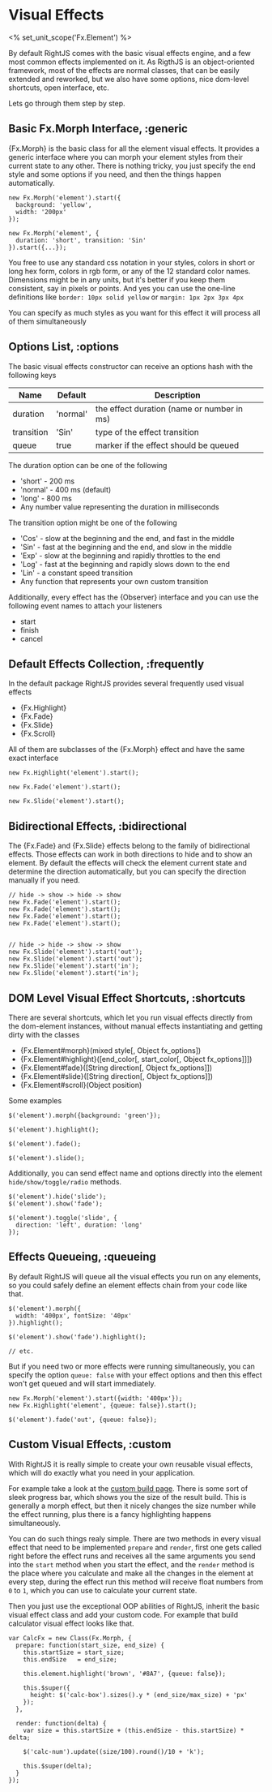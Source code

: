 # Visual Effects
<% set_unit_scope('Fx.Element') %>

By default RightJS comes with the basic visual effects engine, and a few most
common effects implemented on it. As RigthJS is an object-oriented framework,
most of the effects are normal classes, that can be easily extended and reworked,
but we also have some options, nice dom-level shortcuts, open interface, etc.

Lets go through them step by step.

## Basic Fx.Morph Interface, :generic

{Fx.Morph} is the basic class for all the element visual effects. It provides
a generic interface where you can morph your element styles from their current state
to any other. There is nothing tricky, you just specify the end style and some
options if you need, and then the things happen automatically.

    new Fx.Morph('element').start({
      background: 'yellow',
      width: '200px'
    });

    new Fx.Morph('element', {
      duration: 'short', transition: 'Sin'
    }).start({...});

You free to use any standard css notation in your styles, colors in short or long hex form,
colors in rgb form, or any of the 12 standard color names. Dimensions might be in any units,
but it's better if you keep them consistent, say in pixels or points. And yes you can
use the one-line definitions like `border: 10px solid yellow` or `margin: 1px 2px 3px 4px`

You can specify as much styles as you want for this effect it will process all of them
simultaneously

## Options List, :options

The basic visual effects constructor can receive an options hash with the following keys

Name       | Default  | Description
-----------|----------|----------------------------------------------------
duration   | 'normal' | the effect duration (name or number in ms)
transition | 'Sin'    |type of the effect transition
queue      | true     | marker if the effect should be queued


The duration option can be one of the following

* 'short'  - 200 ms
* 'normal' - 400 ms (default)
* 'long'   - 800 ms
* Any number value representing the duration in milliseconds

The transition option might be one of the following

* 'Cos' - slow at the beginning and the end, and fast in the middle
* 'Sin' - fast at the beginning and the end, and slow in the middle
* 'Exp' - slow at the beginning and rapidly throttles to the end
* 'Log' - fast at the beginning and rapidly slows down to the end
* 'Lin' - a constant speed transition
* Any function that represents your own custom transition

Additionally, every effect has the {Observer} interface and you can
use the following event names to attach your listeners

* start
* finish
* cancel

## Default Effects Collection, :frequently

In the default package RightJS provides several frequently used visual effects

* {Fx.Highlight}
* {Fx.Fade}
* {Fx.Slide}
* {Fx.Scroll}

All of them are subclasses of the {Fx.Morph} effect and have the same exact interface

    new Fx.Highlight('element').start();

    new Fx.Fade('element').start();

    new Fx.Slide('element').start();


## Bidirectional Effects, :bidirectional

The {Fx.Fade} and {Fx.Slide} effects belong to the family of bidirectional effects.
Those effects can work in both directions to hide and to show an element.
By default the effects will check the element current state and determine the direction
automatically, but you can specify the direction manually if you need.

    // hide -> show -> hide -> show
    new Fx.Fade('element').start();
    new Fx.Fade('element').start();
    new Fx.Fade('element').start();
    new Fx.Fade('element').start();


    // hide -> hide -> show -> show
    new Fx.Slide('element').start('out');
    new Fx.Slide('element').start('out');
    new Fx.Slide('element').start('in');
    new Fx.Slide('element').start('in');


## DOM Level Visual Effect Shortcuts, :shortcuts

There are several shortcuts, which let you run visual effects directly from the dom-element
instances, without manual effects instantiating and getting dirty with the classes

* {Fx.Element#morph}(mixed style\[, Object fx_options\])
* {Fx.Element#highlight}(\[end_color\[, start_color\[, Object fx_options\]\]\])
* {Fx.Element#fade}(\[String direction\[, Object fx_options\]\])
* {Fx.Element#slide}\([String direction\[, Object fx_options\]\])
* {Fx.Element#scroll}(Object position)

Some examples

    $('element').morph({background: 'green'});

    $('element').highlight();

    $('element').fade();

    $('element').slide();

Additionally, you can send effect name and options directly into the element `hide/show/toggle/radio` methods.

    $('element').hide('slide');
    $('element').show('fade');

    $('element').toggle('slide', {
      direction: 'left', duration: 'long'
    });


## Effects Queueing, :queueing

By default RightJS will queue all the visual effects you run on any elements, so you
could safely define an element effects chain from your code like that.

    $('element').morph({
      width: '400px', fontSize: '40px'
    }).highlight();

    $('element').show('fade').highlight();

    // etc.

But if you need two or more effects were running simultaneously, you can specify the option
`queue: false` with your effect options and then this effect won't get queued and will start immediately.

    new Fx.Morph('element').start({width: '400px'});
    new Fx.Highlight('element', {queue: false}).start();

    $('element').fade('out', {queue: false});


## Custom Visual Effects, :custom

With RightJS it is really simple to create your own reusable visual effects,
which will do exactly what you need in your application.

For example take a look at the [custom build page](<%= builds_path %>).
There is some sort of sleek progress bar, which shows you the size of the result build.
This is generally a morph effect, but then it nicely changes the size number while the
effect running, plus there is a fancy highlighting happens simultaneously.

You can do such things realy simple. There are two methods in every visual effect that
need to be implemented `prepare` and `render`, first one gets called right before the
effect runs and receives all the same arguments you send into the `start` method when
you start the effect, and the `render` method is the place where you calculate and make all the
changes in the element at every step, during the effect run this method will receive
float numbers from `0` to `1`, which you can use to calculate your current state.

Then you just use the exceptional OOP abilities of RightJS, inherit the basic visual
effect class and add your custom code. For example that build calculator visual effect looks like that.

    var CalcFx = new Class(Fx.Morph, {
      prepare: function(start_size, end_size) {
        this.startSize = start_size;
        this.endSize   = end_size;

        this.element.highlight('brown', '#8A7', {queue: false});

        this.$super({
          height: $('calc-box').sizes().y * (end_size/max_size) + 'px'
        });
      },

      render: function(delta) {
        var size = this.startSize + (this.endSize - this.startSize) * delta;

        $('calc-num').update((size/100).round()/10 + 'k');

        this.$super(delta);
      }
    });

